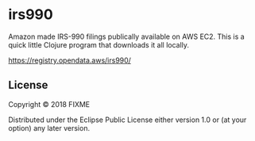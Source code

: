 # irs990

Amazon made IRS-990 filings publically available on AWS EC2. This is a
quick little Clojure program that downloads it all locally.

https://registry.opendata.aws/irs990/

## License

Copyright © 2018 FIXME

Distributed under the Eclipse Public License either version 1.0 or (at
your option) any later version.
